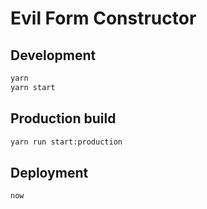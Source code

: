 # Evil Form Constructor

## Development

```sh
yarn
yarn start
```

## Production build

```sh
yarn run start:production
```

## Deployment

```sh
now
```
